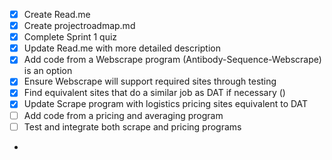 - [x] Create Read.me
- [x] Create projectroadmap.md
- [x] Complete Sprint 1 quiz
- [x] Update Read.me with more detailed description
- [x] Add code from a Webscrape program (Antibody-Sequence-Webscrape) is an option
- [x] Ensure Webscrape will support required sites through testing
- [x] Find equivalent sites that do a similar job as DAT if necessary ()
- [x] Update Scrape program with logistics pricing sites equivalent to DAT
- [ ] Add code from a pricing and averaging program
- [ ] Test and integrate both scrape and pricing programs
- 
